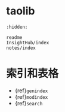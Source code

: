# taolib

```{toctree}
:hidden:

readme
InsightHub/index
notes/index
```

# 索引和表格

* {ref}`genindex`
* {ref}`modindex`
* {ref}`search`
